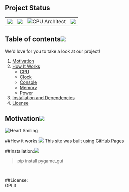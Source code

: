 <!-- markdownlint-disable -->
## Project Status
<table class="no-border">
  <tr>
    <td><img src="https://img.shields.io/badge/Python-3.10-blue.svg"/></td>
    <td><img src="https://img.shields.io/badge/GoogleCloud-%234285F4.svg?style=for-the-badge&logo=google-cloud&logoColor=white"/></td>
    <td><img src="https://img.shields.io/badge/CPU-x86%20%7C%20x86__64%20%7C%20arm%20%7C%20aarch64-blue?style=flat&logo=amd&logoColor=b0c0c0&labelColor=363D44" alt="CPU Architect"/></td>
    <td><img src="https://img.shields.io/badge/License-GPLv3-blue.svg"
  </tr>
</table>



## Table of contents[![](./docs/img/pin.svg)](#table-of-contents)
We'd love for you to take a look at our project!
1. [Motivation](#motivation)
2. [How It Works](#how-it-works)
   - [CPU](#CPU)
   - [Clock](#Clock)
   - [Console](#Console)
   - [Memory](#Memory)
   - [Power](#Power)
3. [Installation and Dependencies](#installation-and-dependencies)
4. [License](#License)



## Motivation[![](./docs/img/pin.svg)](#motivation)
![Heart Smiling](https://github.com/Zelknite/HooHacks2022_TeamJAR/tree/main/Images/heartSmiling.png)


##How it works:[![](./docs/img/pin.svg)](#how-it-works)
This site was built using [GitHub Pages](https://pages.github.com/)

##Installation:[![](./docs/img/pin.svg)](#installation-and-dependencies)
> pip install pygame_gui
<br>

##License:\
GPL3

